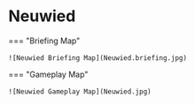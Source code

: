 # Neuwied

=== "Briefing Map"

    ![Neuwied Briefing Map](Neuwied.briefing.jpg)

=== "Gameplay Map"

    ![Neuwied Gameplay Map](Neuwied.jpg)
